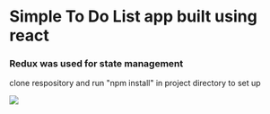 # Simple To Do List app built using react
### Redux was used for state management
clone respository and run "npm install" in project directory to set up

![](https://github.com/afzal-mengal/todolist/screenshots/1.png)